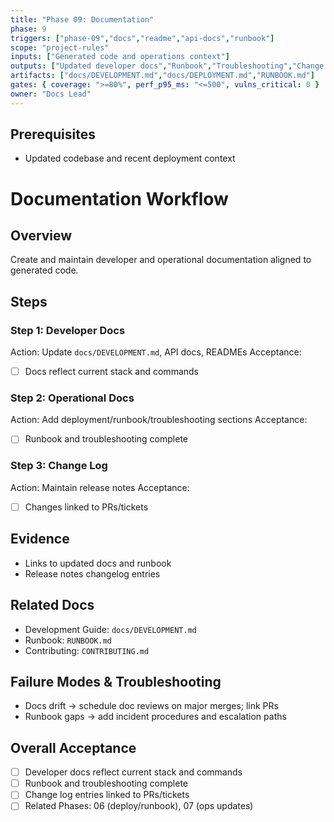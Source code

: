 ```yaml
---
title: "Phase 09: Documentation"
phase: 9
triggers: ["phase-09","docs","readme","api-docs","runbook"]
scope: "project-rules"
inputs: ["Generated code and operations context"]
outputs: ["Updated developer docs","Runbook","Troubleshooting","Change log"]
artifacts: ["docs/DEVELOPMENT.md","docs/DEPLOYMENT.md","RUNBOOK.md"]
gates: { coverage: ">=80%", perf_p95_ms: "<=500", vulns_critical: 0 }
owner: "Docs Lead"
---
```


## Prerequisites
- Updated codebase and recent deployment context

# Documentation Workflow

## Overview
Create and maintain developer and operational documentation aligned to generated code.

## Steps

### Step 1: Developer Docs
Action: Update `docs/DEVELOPMENT.md`, API docs, READMEs
Acceptance:
- [ ] Docs reflect current stack and commands

### Step 2: Operational Docs
Action: Add deployment/runbook/troubleshooting sections
Acceptance:
- [ ] Runbook and troubleshooting complete

### Step 3: Change Log
Action: Maintain release notes
Acceptance:
- [ ] Changes linked to PRs/tickets

## Evidence
- Links to updated docs and runbook
- Release notes changelog entries

## Related Docs
- Development Guide: `docs/DEVELOPMENT.md`
- Runbook: `RUNBOOK.md`
- Contributing: `CONTRIBUTING.md`

## Failure Modes & Troubleshooting
- Docs drift → schedule doc reviews on major merges; link PRs
- Runbook gaps → add incident procedures and escalation paths

## Overall Acceptance
- [ ] Developer docs reflect current stack and commands
- [ ] Runbook and troubleshooting complete
- [ ] Change log entries linked to PRs/tickets
- [ ] Related Phases: 06 (deploy/runbook), 07 (ops updates)